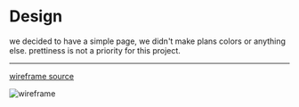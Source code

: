 # Design
we decided to have a simple page, we didn't make plans colors or anything else. prettiness is not a priority for this project.

___

[wireframe source](google.com)



![wireframe](https://raw.githubusercontent.com/HackYourFutureBelgium/workflows/master/project-starter/wireframe.svg)


